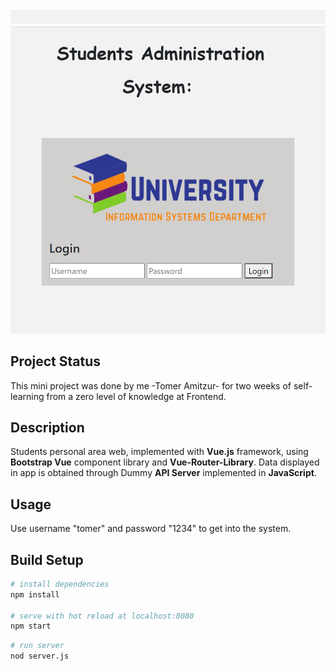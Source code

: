 ![](home.png)

## Project Status

This mini project was done by me -Tomer Amitzur- for two weeks of self-learning from a zero level of knowledge at Frontend.

## Description

Students personal area web, implemented with **Vue.js** framework, using
**Bootstrap Vue** component library and **Vue-Router-Library**. Data displayed in app is obtained through Dummy
**API Server** implemented in **JavaScript**.

## Usage
Use username "tomer" and password "1234" to get into the system.

## Build Setup

``` bash
# install dependencies
npm install

# serve with hot reload at localhost:8080
npm start
```

``` bash
# run server
nod server.js
```
